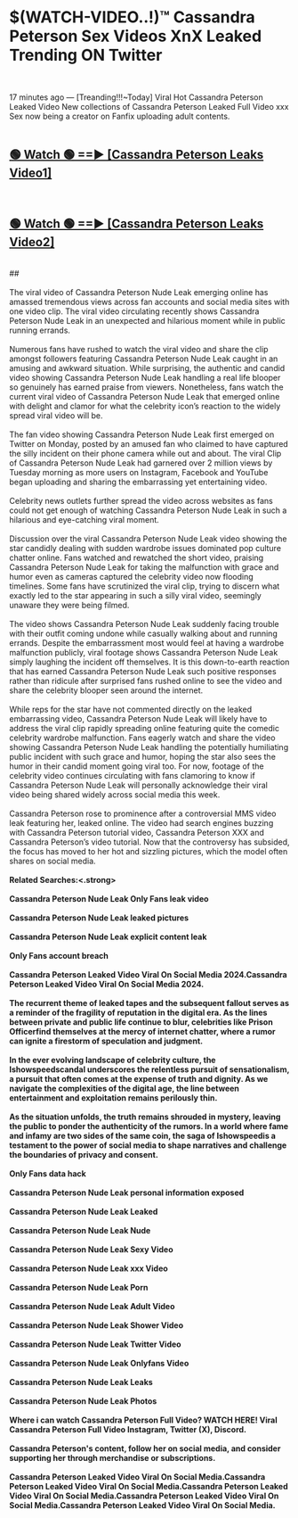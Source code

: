 # $(WATCH-VIDEO..!)™ Cassandra Peterson Sex Videos XnX Leaked Trending ON Twitter<br>
<br>

17 minutes ago — [Treanding!!!~Today] Viral Hot Cassandra Peterson Leaked Video New collections of Cassandra Peterson Leaked Full Video xxx Sex now being a creator on Fanfix uploading adult contents.
<br>
 <br>

##  <a href="https://best2vid.blogspot.com?title=Cassandra_Peterson">🟢 Watch 🟢 ==► [Cassandra Peterson Leaks Video1]</a><br>
  <br>

##  <a href="https://best2vid.blogspot.com?title=Cassandra_Peterson">🟢 Watch 🟢 ==► [Cassandra Peterson Leaks Video2]</a><br>
  <br>
  ##
  <br>
  <br>
The viral video of Cassandra Peterson Nude Leak emerging online has amassed tremendous views across fan accounts and social media sites with one video clip. The viral video circulating recently shows Cassandra Peterson Nude Leak in an unexpected and hilarious moment while in public running errands.
<br><br>
Numerous fans have rushed to watch the viral video and share the clip amongst followers featuring Cassandra Peterson Nude Leak caught in an amusing and awkward situation. While surprising, the authentic and candid video showing Cassandra Peterson Nude Leak handling a real life blooper so genuinely has earned praise from viewers. Nonetheless, fans watch the current viral video of Cassandra Peterson Nude Leak that emerged online with delight and clamor for what the celebrity icon’s reaction to the widely spread viral video will be.
<br><br>
The fan video showing Cassandra Peterson Nude Leak first emerged on Twitter on Monday, posted by an amused fan who claimed to have captured the silly incident on their phone camera while out and about. The viral Clip of Cassandra Peterson Nude Leak had garnered over 2 million views by Tuesday morning as more users on Instagram, Facebook and YouTube began uploading and sharing the embarrassing yet entertaining video.
<br><br>
Celebrity news outlets further spread the video across websites as fans could not get enough of watching Cassandra Peterson Nude Leak in such a hilarious and eye-catching viral moment.
<br><br>
Discussion over the viral Cassandra Peterson Nude Leak video showing the star candidly dealing with sudden wardrobe issues dominated pop culture chatter online. Fans watched and rewatched the short video, praising Cassandra Peterson Nude Leak for taking the malfunction with grace and humor even as cameras captured the celebrity video now flooding timelines. Some fans have scrutinized the viral clip, trying to discern what exactly led to the star appearing in such a silly viral video, seemingly unaware they were being filmed.
<br><br>
The video shows Cassandra Peterson Nude Leak suddenly facing trouble with their outfit coming undone while casually walking about and running errands. Despite the embarrassment most would feel at having a wardrobe malfunction publicly, viral footage shows Cassandra Peterson Nude Leak simply laughing the incident off themselves. It is this down-to-earth reaction that has earned Cassandra Peterson Nude Leak such positive responses rather than ridicule after surprised fans rushed online to see the video and share the celebrity blooper seen around the internet.
<br><br>
While reps for the star have not commented directly on the leaked embarrassing video, Cassandra Peterson Nude Leak will likely have to address the viral clip rapidly spreading online featuring quite the comedic celebrity wardrobe malfunction. Fans eagerly watch and share the video showing Cassandra Peterson Nude Leak handling the potentially humiliating public incident with such grace and humor, hoping the star also sees the humor in their candid moment going viral too. For now, footage of the celebrity video continues circulating with fans clamoring to know if Cassandra Peterson Nude Leak will personally acknowledge their viral video being shared widely across social media this week.
<br><br>
Cassandra Peterson rose to prominence after a controversial MMS video leak featuring her, leaked online. The video had search engines buzzing with Cassandra Peterson tutorial video, Cassandra Peterson XXX and Cassandra Peterson’s video tutorial. Now that the controversy has subsided, the focus has moved to her hot and sizzling pictures, which the model often shares on social media.
<br><br>
<strong>Related Searches:<.strong>
<br><br>
Cassandra Peterson Nude Leak Only Fans leak video
<br><br>
Cassandra Peterson Nude Leak leaked pictures
<br><br>
Cassandra Peterson Nude Leak explicit content leak
<br><br>
Only Fans account breach
<br><br>
Cassandra Peterson Leaked Video Viral On Social Media 2024.Cassandra Peterson Leaked Video Viral On Social Media 2024.
<br><br>
The recurrent theme of leaked tapes and the subsequent fallout serves as a reminder of the fragility of reputation in the digital era. As the lines between private and public life continue to blur, celebrities like Prison Officerfind themselves at the mercy of internet chatter, where a rumor can ignite a firestorm of speculation and judgment.
<br><br>
In the ever evolving landscape of celebrity culture, the Ishowspeedscandal underscores the relentless pursuit of sensationalism, a pursuit that often comes at the expense of truth and dignity. As we navigate the complexities of the digital age, the line between entertainment and exploitation remains perilously thin.
<br><br>
As the situation unfolds, the truth remains shrouded in mystery, leaving the public to ponder the authenticity of the rumors. In a world where fame and infamy are two sides of the same coin, the saga of Ishowspeedis a testament to the power of social media to shape narratives and challenge the boundaries of privacy and consent.
<br><br>
Only Fans data hack
<br><br>
Cassandra Peterson Nude Leak personal information exposed
<br><br>
Cassandra Peterson Nude Leak Leaked
<br><br>
Cassandra Peterson Nude Leak Nude
<br><br>
Cassandra Peterson Nude Leak Sexy Video
<br><br>
Cassandra Peterson Nude Leak xxx Video
<br><br>
Cassandra Peterson Nude Leak Porn
<br><br>
Cassandra Peterson Nude Leak Adult Video
<br><br>
Cassandra Peterson Nude Leak Shower Video
<br><br>
Cassandra Peterson Nude Leak Twitter Video
<br><br>
Cassandra Peterson Nude Leak Onlyfans Video
<br><br>
Cassandra Peterson Nude Leak Leaks
<br><br>
Cassandra Peterson Nude Leak Photos
<br><br>
Where i can watch Cassandra Peterson Full Video? WATCH HERE! Viral Cassandra Peterson Full Video Instagram, Twitter (X), Discord.
<br><br>
Cassandra Peterson's content, follow her on social media, and consider supporting her through merchandise or subscriptions.
<br><br>
Cassandra Peterson Leaked Video Viral On Social Media.Cassandra Peterson Leaked Video Viral On Social Media.Cassandra Peterson Leaked Video Viral On Social Media.Cassandra Peterson Leaked Video Viral On Social Media.Cassandra Peterson Leaked Video Viral On Social Media.